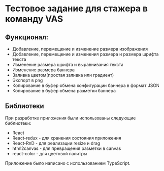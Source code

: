 # Тестовое задание для стажера в команду VAS

## Функционал:

* Добавление, перемещение и изменение размера изображения
* Добавление, перемещение и изменения размера и размера шрифта текста
* Изменение размера шрифта и выравнивания текста
* Изменение размера баннера
* Заливка цветом(простая заливка или градиент)
* Экспорт в png
* Копирование в буфер обмена конфигурации баннера в формат JSON
* Копирование в буфер обмена разметки баннера

## Библиотеки

При разработке приложения были использованы следующие библиотеки:

 * React
 * React-redux - для хранения состояния приложения
 * React-RnD - для реализации resize и drag
 * html2canvas - для превращения разметки в canvas
 * react-color - для цветовой палитры

Приложение было написано с использованием TypeScript.
